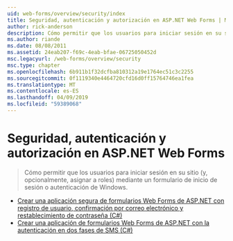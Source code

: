 ```yaml
---
uid: web-forms/overview/security/index
title: Seguridad, autenticación y autorización en ASP.NET Web Forms | Microsoft Docs
author: rick-anderson
description: Cómo permitir que los usuarios para iniciar sesión en su sitio (y, opcionalmente, asignar a roles) mediante un formulario de inicio de sesión o autenticación de Windows.
ms.author: riande
ms.date: 08/08/2011
ms.assetid: 24eab207-f69c-4eab-bfae-06725050452d
msc.legacyurl: /web-forms/overview/security
msc.type: chapter
ms.openlocfilehash: 6b911b1f32dcfba810312a19e1764ec51c3c2255
ms.sourcegitcommit: 0f1119340e4464720cfd16d0ff15764746ea1fea
ms.translationtype: MT
ms.contentlocale: es-ES
ms.lasthandoff: 04/09/2019
ms.locfileid: "59389068"
---
```

# <a name="security-authentication-and-authorization-in-aspnet-web-forms"></a>Seguridad, autenticación y autorización en ASP.NET Web Forms

> Cómo permitir que los usuarios para iniciar sesión en su sitio (y, opcionalmente, asignar a roles) mediante un formulario de inicio de sesión o autenticación de Windows.


- [Crear una aplicación segura de formularios Web Forms de ASP.NET con registro de usuario, confirmación por correo electrónico y restablecimiento de contraseña (C#)](create-a-secure-aspnet-web-forms-app-with-user-registration-email-confirmation-and-password-reset.md)
- [Crear una aplicación de formularios Web Forms de ASP.NET con la autenticación en dos fases de SMS (C#)](create-an-aspnet-web-forms-app-with-sms-two-factor-authentication.md)
